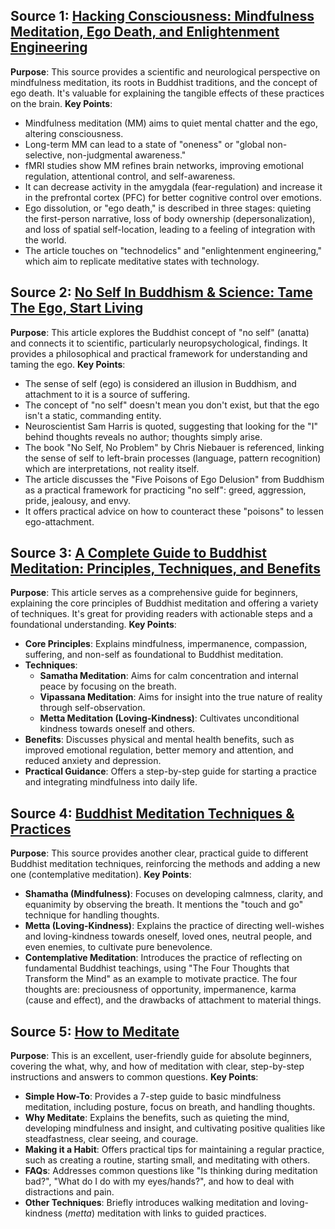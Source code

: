 ## Source 1: [Hacking Consciousness: Mindfulness Meditation, Ego Death, and Enlightenment Engineering](https://greymattersjournal.org/hacking-consciousness-mindfulness-meditation-ego-death-and-enlightenment-engineering/)
**Purpose**: This source provides a scientific and neurological perspective on mindfulness meditation, its roots in Buddhist traditions, and the concept of ego death. It's valuable for explaining the tangible effects of these practices on the brain.
**Key Points**:
- Mindfulness meditation (MM) aims to quiet mental chatter and the ego, altering consciousness.
- Long-term MM can lead to a state of "oneness" or "global non-selective, non-judgmental awareness."
- fMRI studies show MM refines brain networks, improving emotional regulation, attentional control, and self-awareness.
- It can decrease activity in the amygdala (fear-regulation) and increase it in the prefrontal cortex (PFC) for better cognitive control over emotions.
- Ego dissolution, or "ego death," is described in three stages: quieting the first-person narrative, loss of body ownership (depersonalization), and loss of spatial self-location, leading to a feeling of integration with the world.
- The article touches on "technodelics" and "enlightenment engineering," which aim to replicate meditative states with technology.

## Source 2: [No Self In Buddhism & Science: Tame The Ego, Start Living](https://mindfulstoic.net/no-self-in-buddhism-and-science/)
**Purpose**: This article explores the Buddhist concept of "no self" (anatta) and connects it to scientific, particularly neuropsychological, findings. It provides a philosophical and practical framework for understanding and taming the ego.
**Key Points**:
- The sense of self (ego) is considered an illusion in Buddhism, and attachment to it is a source of suffering.
- The concept of "no self" doesn't mean you don't exist, but that the ego isn't a static, commanding entity.
- Neuroscientist Sam Harris is quoted, suggesting that looking for the "I" behind thoughts reveals no author; thoughts simply arise.
- The book "No Self, No Problem" by Chris Niebauer is referenced, linking the sense of self to left-brain processes (language, pattern recognition) which are interpretations, not reality itself.
- The article discusses the "Five Poisons of Ego Delusion" from Buddhism as a practical framework for practicing "no self": greed, aggression, pride, jealousy, and envy.
- It offers practical advice on how to counteract these "poisons" to lessen ego-attachment.

## Source 3: [A Complete Guide to Buddhist Meditation: Principles, Techniques, and Benefits](https://www.verywellmind.com/buddhist-meditation-8619603)
**Purpose**: This article serves as a comprehensive guide for beginners, explaining the core principles of Buddhist meditation and offering a variety of techniques. It's great for providing readers with actionable steps and a foundational understanding.
**Key Points**:
- **Core Principles**: Explains mindfulness, impermanence, compassion, suffering, and non-self as foundational to Buddhist meditation.
- **Techniques**:
    - **Samatha Meditation**: Aims for calm concentration and internal peace by focusing on the breath.
    - **Vipassana Meditation**: Aims for insight into the true nature of reality through self-observation.
    - **Metta Meditation (Loving-Kindness)**: Cultivates unconditional kindness towards oneself and others.
- **Benefits**: Discusses physical and mental health benefits, such as improved emotional regulation, better memory and attention, and reduced anxiety and depression.
- **Practical Guidance**: Offers a step-by-step guide for starting a practice and integrating mindfulness into daily life.

## Source 4: [Buddhist Meditation Techniques & Practices](https://mindworks.org/blog/buddhist-meditation-techniques-practices/)
**Purpose**: This source provides another clear, practical guide to different Buddhist meditation techniques, reinforcing the methods and adding a new one (contemplative meditation).
**Key Points**:
- **Shamatha (Mindfulness)**: Focuses on developing calmness, clarity, and equanimity by observing the breath. It mentions the "touch and go" technique for handling thoughts.
- **Metta (Loving-Kindness)**: Explains the practice of directing well-wishes and loving-kindness towards oneself, loved ones, neutral people, and even enemies, to cultivate pure benevolence.
- **Contemplative Meditation**: Introduces the practice of reflecting on fundamental Buddhist teachings, using "The Four Thoughts that Transform the Mind" as an example to motivate practice. The four thoughts are: preciousness of opportunity, impermanence, karma (cause and effect), and the drawbacks of attachment to material things.

## Source 5: [How to Meditate](https://www.lionsroar.com/how-to-meditate/)
**Purpose**: This is an excellent, user-friendly guide for absolute beginners, covering the what, why, and how of meditation with clear, step-by-step instructions and answers to common questions.
**Key Points**:
- **Simple How-To**: Provides a 7-step guide to basic mindfulness meditation, including posture, focus on breath, and handling thoughts.
- **Why Meditate**: Explains the benefits, such as quieting the mind, developing mindfulness and insight, and cultivating positive qualities like steadfastness, clear seeing, and courage.
- **Making it a Habit**: Offers practical tips for maintaining a regular practice, such as creating a routine, starting small, and meditating with others.
- **FAQs**: Addresses common questions like "Is thinking during meditation bad?", "What do I do with my eyes/hands?", and how to deal with distractions and pain.
- **Other Techniques**: Briefly introduces walking meditation and loving-kindness (_metta_) meditation with links to guided practices. 